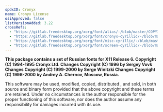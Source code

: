```yaml
---
spdxID: Cronyx
name: Cronyx License
osiApproved: false
listVersionAdded: 3.22
crossRefs: 
  - "https://gitlab.freedesktop.org/xorg/font/alias/-/blob/master/COPYING"
  - "https://gitlab.freedesktop.org/xorg/font/cronyx-cyrillic/-/blob/master/COPYING"
  - "https://gitlab.freedesktop.org/xorg/font/misc-cyrillic/-/blob/master/COPYING"
  - "https://gitlab.freedesktop.org/xorg/font/screen-cyrillic/-/blob/master/COPYING"
---
```


**This package contains a set of Russian fonts for X11 Release 6. Copyright (C) 1994-1995 Cronyx Ltd. Changes Copyright (C) 1996 by Sergey Vovk Changes Copyright (C) 1999-2000 by Serge Winitzki Changes Copyright (C) 1996-2000 by Andrey A. Chernov, Moscow, Russia.**

This software may be used, modified, copied, distributed , and sold, in both source and binary form provided that the above copyright and these terms are retained. Under no circumstances is the author responsible for the proper functioning of this software, nor does the author assume any responsibility for damages incurred with its use.
